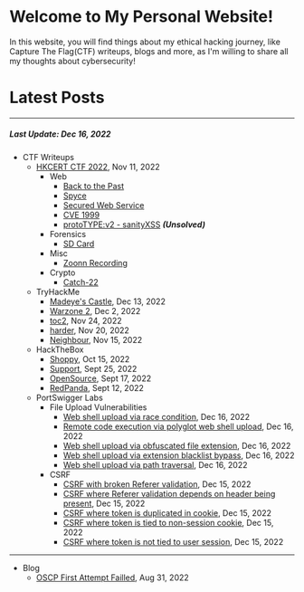 # Welcome to My Personal Website!

In this website, you will find things about my ethical hacking journey, like Capture The Flag(CTF) writeups, blogs and more, as I'm willing to share all my thoughts about cybersecurity!

# Latest Posts

* * *
##### Last Update: Dec 16, 2022

- CTF Writeups
	- [HKCERT CTF 2022](https://siunam321.github.io/ctf/HKCERT-CTF-2022/), Nov 11, 2022
		- Web
			- [Back to the Past](https://siunam321.github.io/ctf/HKCERT-CTF-2022/Web/Back-to-the-Past/)
			- [Spyce](https://siunam321.github.io/ctf/HKCERT-CTF-2022/Web/Spyce/)
			- [Secured Web Service](https://siunam321.github.io/ctf/HKCERT-CTF-2022/Web/Secured-Web-Service/)
			- [CVE 1999](https://siunam321.github.io/ctf/HKCERT-CTF-2022/Web/CVE-1999/)
			- [protoTYPE:v2 - sanityXSS](https://siunam321.github.io/ctf/HKCERT-CTF-2022/Web/protoTYPEv2-sanityXSS/) ***(Unsolved)***
		- Forensics
			- [SD Card](https://siunam321.github.io/ctf/HKCERT-CTF-2022/Forensics/SD-Card/)
		- Misc
			- [Zoonn Recording](https://siunam321.github.io/ctf/HKCERT-CTF-2022/Misc/Zoonn-Recording/)
		- Crypto
			- [Catch-22](https://siunam321.github.io/ctf/HKCERT-CTF-2022/Crypto/Catch-22/)
	- TryHackMe
		- [Madeye's Castle](https://siunam321.github.io/ctf/tryhackme/Madeyes-Castle), Dec 13, 2022
		- [Warzone 2](https://siunam321.github.io/ctf/tryhackme/Warzone2), Dec 2, 2022
		- [toc2](https://siunam321.github.io/ctf/tryhackme/toc2), Nov 24, 2022
		- [harder](https://siunam321.github.io/ctf/tryhackme/harder), Nov 20, 2022
		- [Neighbour](https://siunam321.github.io/ctf/tryhackme/Neighbour), Nov 15, 2022
	- HackTheBox
		- [Shoppy](https://siunam321.github.io/ctf/hackthebox/Shoppy/), Oct 15, 2022
		- [Support](https://siunam321.github.io/ctf/hackthebox/Support/), Sept 25, 2022
		- [OpenSource](https://siunam321.github.io/ctf/hackthebox/OpenSource/), Sept 17, 2022
		- [RedPanda](https://siunam321.github.io/ctf/hackthebox/RedPanda/), Sept 12, 2022
	- PortSwigger Labs
		- File Upload Vulnerabilities
			- [Web shell upload via race condition](https://siunam321.github.io/ctf/portswigger-labs/File-Upload-Vulnerabilities/fuv-7), Dec 16, 2022
			- [Remote code execution via polyglot web shell upload](https://siunam321.github.io/ctf/portswigger-labs/File-Upload-Vulnerabilities/fuv-6), Dec 16, 2022
			- [Web shell upload via obfuscated file extension](https://siunam321.github.io/ctf/portswigger-labs/File-Upload-Vulnerabilities/fuv-5), Dec 16, 2022
			- [Web shell upload via extension blacklist bypass](https://siunam321.github.io/ctf/portswigger-labs/File-Upload-Vulnerabilities/fuv-4), Dec 16, 2022
			- [Web shell upload via path traversal](https://siunam321.github.io/ctf/portswigger-labs/File-Upload-Vulnerabilities/fuv-3), Dec 16, 2022
		- CSRF
			- [CSRF with broken Referer validation](https://siunam321.github.io/ctf/portswigger-labs/CSRF/csrf-8), Dec 15, 2022
			- [CSRF where Referer validation depends on header being present](https://siunam321.github.io/ctf/portswigger-labs/CSRF/csrf-7), Dec 15, 2022
			- [CSRF where token is duplicated in cookie](https://siunam321.github.io/ctf/portswigger-labs/CSRF/csrf-6), Dec 15, 2022
			- [CSRF where token is tied to non-session cookie](https://siunam321.github.io/ctf/portswigger-labs/CSRF/csrf-5), Dec 15, 2022
			- [CSRF where token is not tied to user session](https://siunam321.github.io/ctf/portswigger-labs/CSRF/csrf-4), Dec 15, 2022

* * *
- Blog
	- [OSCP First Attempt Failled](https://siunam321.github.io/blog/2022-08-31-OSCP-First-Attempt-Failled), Aug 31, 2022

